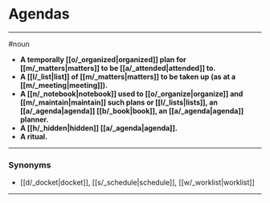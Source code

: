 # Agendas
---
#noun
- **A temporally [[o/_organized|organized]] plan for [[m/_matters|matters]] to be [[a/_attended|attended]] to.**
- **A [[l/_list|list]] of [[m/_matters|matters]] to be taken up (as at a [[m/_meeting|meeting]]).**
- **A [[n/_notebook|notebook]] used to [[o/_organize|organize]] and [[m/_maintain|maintain]] such plans or [[l/_lists|lists]], an [[a/_agenda|agenda]] [[b/_book|book]], an [[a/_agenda|agenda]] planner.**
- **A [[h/_hidden|hidden]] [[a/_agenda|agenda]].**
- **A ritual.**
---
### Synonyms
- [[d/_docket|docket]], [[s/_schedule|schedule]], [[w/_worklist|worklist]]
---
